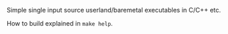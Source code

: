 Simple single input source userland/baremetal executables in C/C++ etc.

How to build explained in `make help`.

